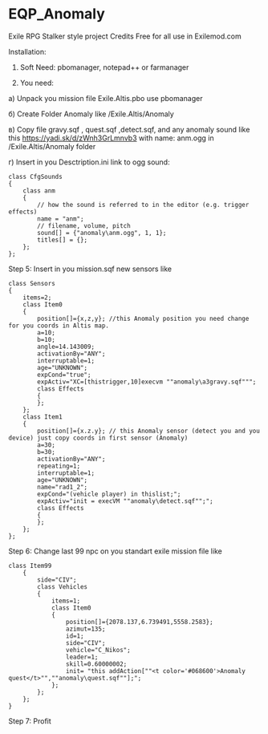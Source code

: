 # EQP_Anomaly
Exile RPG Stalker style project Credits Free for all use in Exilemod.com

Installation:

1) Soft Need: pbomanager, notepad++ or farmanager

2) You need: 

а) Unpack you mission file Exile.Altis.pbo use pbomanager

б) Create Folder Anomaly like /Exile.Altis/Anomaly

в) Copy file  gravy.sqf , quest.sqf ,detect.sqf, and any anomaly sound like this https://yadi.sk/d/zWnh3GrLmnvb3 with name: anm.ogg in /Exile.Altis/Anomaly folder

г) Insert in you Desctription.ini link to ogg sound:

	class CfgSounds
	{
		class anm
		{
			// how the sound is referred to in the editor (e.g. trigger effects)
			name = "anm";
			// filename, volume, pitch
			sound[] = {"anomaly\anm.ogg", 1, 1};
			titles[] = {};
		};
	};

Step 5: Insert in you mission.sqf new sensors like

	class Sensors
	{
		items=2;
		class Item0
		{
			position[]={x,z,y}; //this Anomaly position you need change for you coords in Altis map.
			a=10;
			b=10;
			angle=14.143009;
			activationBy="ANY";
			interruptable=1;
			age="UNKNOWN";
			expCond="true";
			expActiv="XC=[thistrigger,10]execvm ""anomaly\a3gravy.sqf""";
			class Effects
			{
			};
		};
		class Item1
		{
			position[]={x.z.y}; // this Anomaly sensor (detect you and you device) just copy coords in first sensor (Anomaly)
			a=30;
			b=30;
			activationBy="ANY";
			repeating=1;
			interruptable=1;
			age="UNKNOWN";
			name="rad1_2";
			expCond="(vehicle player) in thislist;";
			expActiv="init = execVM ""anomaly\detect.sqf"";";
			class Effects
			{
			};
		};
	};
	
	
Step 6: Change last 99 npc on you standart exile mission file like

	class Item99
		{
			side="CIV";
			class Vehicles
			{
				items=1;
				class Item0
				{
					position[]={2078.137,6.739491,5558.2583};
					azimut=135;
					id=1;
					side="CIV";
					vehicle="C_Nikos";
					leader=1;
					skill=0.60000002;
					init= "this addAction[""<t color='#068600'>Anomaly quest</t>"",""anomaly\quest.sqf""];";
				};
			};
		};
	}

	
Step 7: Profit
